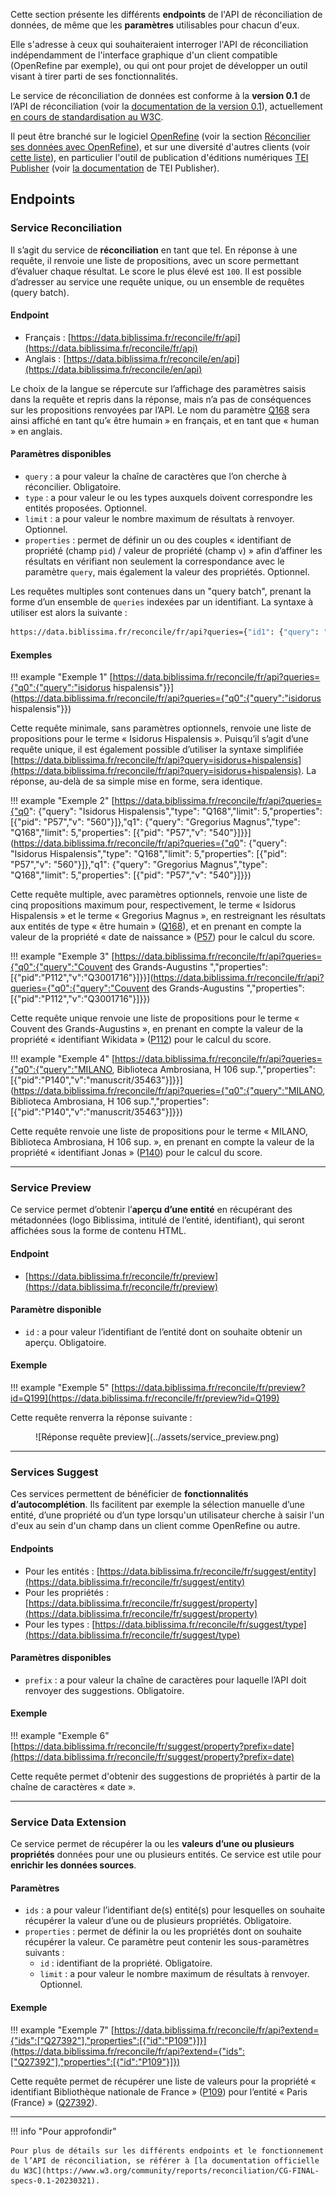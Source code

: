 Cette section présente les différents **endpoints** de l'API de réconciliation de données, de même que les **paramètres** utilisables pour chacun d'eux. 

Elle s'adresse à ceux qui souhaiteraient interroger l'API de réconciliation indépendamment de l'interface graphique d'un client compatible (OpenRefine par exemple), ou qui ont pour projet de développer un outil visant à tirer parti de ses fonctionnalités.

Le service de réconciliation de données est conforme à la **version 0.1** de l’API de réconciliation (voir la [documentation de la version 0.1](https://www.w3.org/community/reports/reconciliation/CG-FINAL-specs-0.1-20230321/)), actuellement [en cours de standardisation au W3C](https://reconciliation-api.github.io/specs/draft/). 

Il peut être branché sur le logiciel [OpenRefine](https://openrefine.org/) (voir la section [Réconcilier ses données avec OpenRefine](/api/openrefine)), et sur une diversité d'autres clients (voir [cette liste](https://reconciliation-api.github.io/census/clients/)), en particulier l'outil de publication d'éditions numériques [TEI Publisher](https://teipublisher.com/exist/apps/tei-publisher-home/index.html) (voir [la documentation](https://teipublisher.com/exist/apps/tei-publisher/documentation/connector-reconciliation#) de TEI Publisher). 

## Endpoints

### Service Reconciliation

Il s’agit du service de **réconciliation** en tant que tel. En réponse à une requête, il renvoie une liste de propositions, avec un score permettant d’évaluer chaque résultat. Le score le plus élevé est `100`. Il est possible d’adresser au service une requête unique, ou un ensemble de requêtes (query batch).

#### Endpoint

- Français : [https://data.biblissima.fr/reconcile/fr/api](https://data.biblissima.fr/reconcile/fr/api) 
- Anglais : [https://data.biblissima.fr/reconcile/en/api](https://data.biblissima.fr/reconcile/en/api) 

Le choix de la langue se répercute sur l’affichage des paramètres saisis dans la requête et repris dans la réponse, mais n’a pas de conséquences sur les propositions renvoyées par l’API. Le nom du paramètre [Q168](https://data.biblissima.fr/entity/Q168) sera ainsi affiché en tant qu’« être humain » en français, et en tant que « human » en anglais.

#### Paramètres disponibles

- `query` : a pour valeur la chaîne de caractères que l’on cherche à réconcilier. Obligatoire.
- `type` : a pour valeur le ou les types auxquels doivent correspondre les entités proposées. Optionnel.
- `limit` : a pour valeur le nombre maximum de résultats à renvoyer. Optionnel.
- `properties` : permet de définir un ou des couples « identifiant de propriété (champ `pid`) / valeur de propriété (champ `v`) » afin d’affiner les résultats en vérifiant non seulement la correspondance avec le paramètre `query`, mais également la valeur des propriétés. Optionnel.

Les requêtes multiples sont contenues dans un "query batch", prenant la forme d’un ensemble de `queries` indexées par un identifiant. La syntaxe à utiliser est alors la suivante : 

``` bash
https://data.biblissima.fr/reconcile/fr/api?queries={"id1": {"query": "entité1"},"id2": {"query": "entité2"}}.
```

#### Exemples

!!! example "Exemple 1"
	[https://data.biblissima.fr/reconcile/fr/api?queries={"q0":{"query":"isidorus hispalensis"}}](https://data.biblissima.fr/reconcile/fr/api?queries={"q0":{"query":"isidorus hispalensis"}})

Cette requête minimale, sans paramètres optionnels, renvoie une liste de propositions pour le terme « Isidorus Hispalensis ». Puisqu’il s’agit d’une requête unique, il est également possible d’utiliser la syntaxe simplifiée [https://data.biblissima.fr/reconcile/fr/api?query=isidorus+hispalensis](https://data.biblissima.fr/reconcile/fr/api?query=isidorus+hispalensis). La réponse, au-delà de sa simple mise en forme, sera identique.


!!! example "Exemple 2"
	[https://data.biblissima.fr/reconcile/fr/api?queries={"q0": {"query": "Isidorus Hispalensis","type": "Q168","limit": 5,"properties": [{"pid": "P57","v": "560"}]},"q1": {"query": "Gregorius Magnus","type": "Q168","limit": 5,"properties": [{"pid": "P57","v": "540"}]}}](https://data.biblissima.fr/reconcile/fr/api?queries={"q0": {"query": "Isidorus Hispalensis","type": "Q168","limit": 5,"properties": [{"pid": "P57","v": "560"}]},"q1": {"query": "Gregorius Magnus","type": "Q168","limit": 5,"properties": [{"pid": "P57","v": "540"}]}})


Cette requête multiple, avec paramètres optionnels, renvoie une liste de cinq propositions maximum pour, respectivement, le terme « Isidorus Hispalensis » et le terme « Gregorius Magnus », en restreignant les résultats aux entités de type « être humain » ([Q168](https://data.biblissima.fr/entity/Q168)), et en prenant en compte la valeur de la propriété « date de naissance » ([P57](https://data.biblissima.fr/entity/P57)) pour le calcul du score.

!!! example "Exemple 3"
	[https://data.biblissima.fr/reconcile/fr/api?queries={"q0":{"query":"Couvent des Grands-Augustins ","properties":[{"pid":"P112","v":"Q3001716"}]}}](https://data.biblissima.fr/reconcile/fr/api?queries={"q0":{"query":"Couvent des Grands-Augustins ","properties":[{"pid":"P112","v":"Q3001716"}]}})

Cette requête unique renvoie une liste de propositions pour le terme « Couvent des Grands-Augustins », en prenant en compte la valeur de la propriété « identifiant Wikidata » ([P112](https://data.biblissima.fr/entity/P112)) pour le calcul du score.

!!! example "Exemple 4"
	[https://data.biblissima.fr/reconcile/fr/api?queries={"q0":{"query":"MILANO, Biblioteca Ambrosiana, H 106 sup.","properties":[{"pid":"P140","v":"manuscrit/35463"}]}}](https://data.biblissima.fr/reconcile/fr/api?queries={"q0":{"query":"MILANO, Biblioteca Ambrosiana, H 106 sup.","properties":[{"pid":"P140","v":"manuscrit/35463"}]}}) 

Cette requête renvoie une liste de propositions pour le terme « MILANO, Biblioteca Ambrosiana, H 106 sup. », en prenant en compte la valeur de la propriété « identifiant Jonas » ([P140](https://data.biblissima.fr/entity/P140)) pour le calcul du score.

***

### Service Preview

Ce service permet d’obtenir l’**aperçu d’une entité** en récupérant des métadonnées (logo Biblissima, intitulé de l’entité, identifiant), qui seront affichées sous la forme de contenu HTML.

#### Endpoint

- [https://data.biblissima.fr/reconcile/fr/preview](https://data.biblissima.fr/reconcile/fr/preview)

#### Paramètre disponible

- `id` : a pour valeur l’identifiant de l’entité dont on souhaite obtenir un aperçu. Obligatoire.

#### Exemple

!!! example "Exemple 5"
	[https://data.biblissima.fr/reconcile/fr/preview?id=Q199](https://data.biblissima.fr/reconcile/fr/preview?id=Q199)

Cette requête renverra la réponse suivante :

<figure markdown>
  ![Réponse requête preview](../assets/service_preview.png)
</figure>

***

### Services Suggest

Ces services permettent de bénéficier de **fonctionnalités d’autocomplétion**. Ils facilitent par exemple la sélection manuelle d’une entité, d’une propriété ou d’un type lorsqu'un utilisateur cherche à saisir l'un d'eux au sein d'un champ dans un client comme OpenRefine ou autre. 

#### Endpoints

- Pour les entités : [https://data.biblissima.fr/reconcile/fr/suggest/entity](https://data.biblissima.fr/reconcile/fr/suggest/entity)
- Pour les propriétés : [https://data.biblissima.fr/reconcile/fr/suggest/property](https://data.biblissima.fr/reconcile/fr/suggest/property) 
- Pour les types : [https://data.biblissima.fr/reconcile/fr/suggest/type](https://data.biblissima.fr/reconcile/fr/suggest/type) 

#### Paramètres disponibles

- `prefix` : a pour valeur la chaîne de caractères pour laquelle l’API doit renvoyer des suggestions. Obligatoire.

#### Exemple

!!! example "Exemple 6"
	[https://data.biblissima.fr/reconcile/fr/suggest/property?prefix=date](https://data.biblissima.fr/reconcile/fr/suggest/property?prefix=date)

Cette requête permet d'obtenir des suggestions de propriétés à partir de la chaîne de caractères « date ».

***

### Service Data Extension

Ce service permet de récupérer la ou les **valeurs d’une ou plusieurs propriétés** données pour une ou plusieurs entités. Ce service est utile pour **enrichir les données sources**.

#### Paramètres

- `ids` : a pour valeur l’identifiant de(s) entité(s) pour lesquelles on souhaite récupérer la valeur d’une ou de plusieurs propriétés. Obligatoire.
- `properties` : permet de définir la ou les propriétés dont on souhaite récupérer la valeur. Ce paramètre peut contenir les sous-paramètres suivants :
	* `id` : identifiant de la propriété. Obligatoire.
	* `limit` : a pour valeur le nombre maximum de résultats à renvoyer. Optionnel.

#### Exemple

!!! example "Exemple 7"
	[https://data.biblissima.fr/reconcile/fr/api?extend={"ids":["Q27392"],"properties":[{"id":"P109"}]}](https://data.biblissima.fr/reconcile/fr/api?extend={"ids":["Q27392"],"properties":[{"id":"P109"}]})

Cette requête permet de récupérer une liste de valeurs pour la propriété « identifiant Bibliothèque nationale de France » ([P109](https://data.biblissima.fr/entity/P109)) pour l’entité « Paris (France) » ([Q27392](https://data.biblissima.fr/entity/Q27392)).

***

!!! info "Pour approfondir"

	Pour plus de détails sur les différents endpoints et le fonctionnement de l’API de réconciliation, se référer à [la documentation officielle du W3C](https://www.w3.org/community/reports/reconciliation/CG-FINAL-specs-0.1-20230321).
